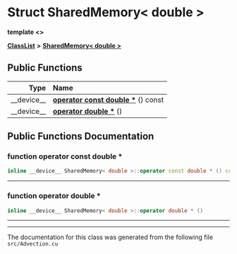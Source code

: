 

# Struct SharedMemory&lt; double &gt;

**template &lt;&gt;**



[**ClassList**](annotated.md) **>** [**SharedMemory&lt; double &gt;**](structSharedMemory_3_01double_01_4.md)










































## Public Functions

| Type | Name |
| ---: | :--- |
|  \_\_device\_\_ | [**operator const double \***](#function-operator-const-double-*) () const<br> |
|  \_\_device\_\_ | [**operator double \***](#function-operator-double-*) () <br> |




























## Public Functions Documentation




### function operator const double \* 

```C++
inline __device__ SharedMemory< double >::operator const double * () const
```




<hr>



### function operator double \* 

```C++
inline __device__ SharedMemory< double >::operator double * () 
```




<hr>

------------------------------
The documentation for this class was generated from the following file `src/Advection.cu`

